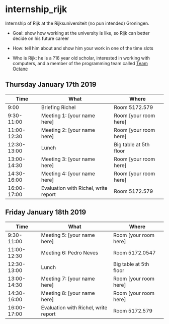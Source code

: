 # internship_rijk

Internship of Rijk at the Rijksuniversiteit (no pun intended) Groningen.

 * Goal: show how working at the university is 
   like, so Rijk can better decide on his future career

 * How: tell him about and show him your work in one of the time slots

 * Who is Rijk: he is a ?16 year old scholar, interested in working with computers,
   and a member of the programming team called 
   [Team Octane](https://github.com/richelbilderbeek/djog_unos_2018)

## Thursday January 17th 2019

Time|What|Where
---|---|---
9:00|Briefing Richel|Room 5172.579
9:30-11:00|Meeting 1: [your name here]|Room [your room here]
11:00-12:30|Meeting 2: [your name here]|Room [your room here]
12:30-13:00|Lunch|Big table at 5th floor
13:00-14:30|Meeting 3: [your name here]|Room [your room here]
14:30-16:00|Meeting 4: [your name here]|Room [your room here]
16:00-17:00|Evaluation with Richel, write report|Room 5172.579

## Friday January 18th 2019

Time|What|Where
---|---|---
9:30-11:00|Meeting 5: [your name here]|Room [your room here]
11:00-12:30|Meeting 6: Pedro Neves|Room 5172.0547
12:30-13:00|Lunch|Big table at 5th floor
13:00-14:30|Meeting 7: [your name here]|Room [your room here]
14:30-16:00|Meeting 8: [your name here]|Room [your room here]
16:00-17:00|Evaluation with Richel, write report|Room 5172.579

